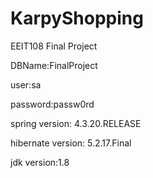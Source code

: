 # KarpyShopping
EEIT108 Final Project


DBName:FinalProject

user:sa

password:passw0rd


spring version: 4.3.20.RELEASE

hibernate version: 5.2.17.Final

jdk version:1.8

